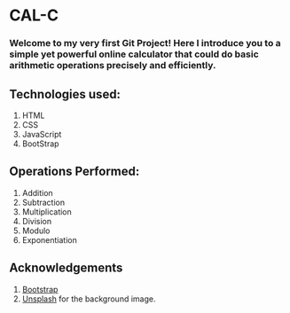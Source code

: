 # CAL-C

### Welcome to my very first Git Project! Here I introduce you to a simple yet powerful online calculator that could do basic arithmetic operations precisely and efficiently.

## Technologies used:
1. HTML
2. CSS
3. JavaScript
4. BootStrap

## Operations Performed:
1. Addition
2. Subtraction
3. Multiplication
4. Division
5. Modulo
6. Exponentiation

## Acknowledgements
1. [Bootstrap](https://getbootstrap.com/)
2. [Unsplash](https://unsplash.com/s/photos/vintage) for the background image.
